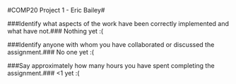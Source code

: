 #COMP20 Project 1 - Eric Bailey#

###Identify what aspects of the work have been correctly implemented and what have not.###
Nothing yet :(

###Identify anyone with whom you have collaborated or discussed the assignment.###
No one yet :(

###Say approximately how many hours you have spent completing the assignment.###
&lt;1 yet :(

